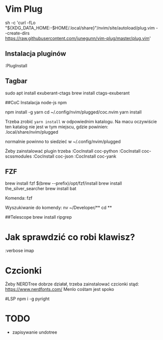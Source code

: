 # Vim Plug
sh -c 'curl -fLo "${XDG_DATA_HOME:-$HOME/.local/share}"/nvim/site/autoload/plug.vim --create-dirs \
       https://raw.githubusercontent.com/junegunn/vim-plug/master/plug.vim'


## Instalacja pluginów
:PlugInstall

## Tagbar
sudo apt install exuberant-ctags
brew install ctags-exuberant

##CoC
Instalacja node-js npm

npm install -g yarn
cd ~/.config/nvim/plugged/coc.nvim
yarn install

Trzeba zrobić `yarn install` w odpowiednim katalogu.
Na macu oczywiście ten katalog nie jest w tym miejscu, gdzie powinien:
.local/share/nvim/plugged

normalnie powinno to siedzieć w 
~/.config/nvim/plugged

Żeby zainstalować plugin trzeba
:CocInstall coc-python
:CocInstall coc-scssmodules
:CocInstall coc-json
:CocInstall coc-yank

## FZF
brew install fzf
$(brew --prefix)/opt/fzf/install
brew install the_silver_searcher
brew install bat

Komenda: fzf

Wyszukiwanie do komendy:
nv ~/Developer/**<Tab>
cd **<Tab> 

##Telescope
brew install ripgrep

# Jak sprawdzić co robi klawisz?
:verbose imap <Tab>

# Czcionki
Żeby NERDTree dobrze działał, trzeba zainstalować czcionki stąd:
https://www.nerdfonts.com/
Menlo cośtam jest spoko


#LSP
npm i -g pyright

# TODO
 - zapisywanie undotree
